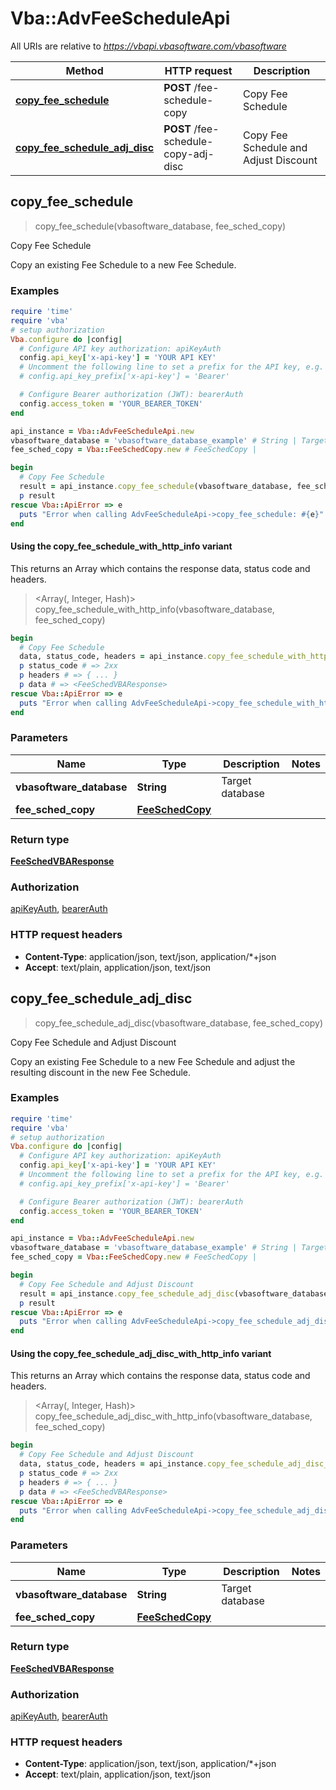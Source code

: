 # Vba::AdvFeeScheduleApi

All URIs are relative to *https://vbapi.vbasoftware.com/vbasoftware*

| Method | HTTP request | Description |
| ------ | ------------ | ----------- |
| [**copy_fee_schedule**](AdvFeeScheduleApi.md#copy_fee_schedule) | **POST** /fee-schedule-copy | Copy Fee Schedule |
| [**copy_fee_schedule_adj_disc**](AdvFeeScheduleApi.md#copy_fee_schedule_adj_disc) | **POST** /fee-schedule-copy-adj-disc | Copy Fee Schedule and Adjust Discount |


## copy_fee_schedule

> <FeeSchedVBAResponse> copy_fee_schedule(vbasoftware_database, fee_sched_copy)

Copy Fee Schedule

Copy an existing Fee Schedule to a new Fee Schedule.

### Examples

```ruby
require 'time'
require 'vba'
# setup authorization
Vba.configure do |config|
  # Configure API key authorization: apiKeyAuth
  config.api_key['x-api-key'] = 'YOUR API KEY'
  # Uncomment the following line to set a prefix for the API key, e.g. 'Bearer' (defaults to nil)
  # config.api_key_prefix['x-api-key'] = 'Bearer'

  # Configure Bearer authorization (JWT): bearerAuth
  config.access_token = 'YOUR_BEARER_TOKEN'
end

api_instance = Vba::AdvFeeScheduleApi.new
vbasoftware_database = 'vbasoftware_database_example' # String | Target database
fee_sched_copy = Vba::FeeSchedCopy.new # FeeSchedCopy | 

begin
  # Copy Fee Schedule
  result = api_instance.copy_fee_schedule(vbasoftware_database, fee_sched_copy)
  p result
rescue Vba::ApiError => e
  puts "Error when calling AdvFeeScheduleApi->copy_fee_schedule: #{e}"
end
```

#### Using the copy_fee_schedule_with_http_info variant

This returns an Array which contains the response data, status code and headers.

> <Array(<FeeSchedVBAResponse>, Integer, Hash)> copy_fee_schedule_with_http_info(vbasoftware_database, fee_sched_copy)

```ruby
begin
  # Copy Fee Schedule
  data, status_code, headers = api_instance.copy_fee_schedule_with_http_info(vbasoftware_database, fee_sched_copy)
  p status_code # => 2xx
  p headers # => { ... }
  p data # => <FeeSchedVBAResponse>
rescue Vba::ApiError => e
  puts "Error when calling AdvFeeScheduleApi->copy_fee_schedule_with_http_info: #{e}"
end
```

### Parameters

| Name | Type | Description | Notes |
| ---- | ---- | ----------- | ----- |
| **vbasoftware_database** | **String** | Target database |  |
| **fee_sched_copy** | [**FeeSchedCopy**](FeeSchedCopy.md) |  |  |

### Return type

[**FeeSchedVBAResponse**](FeeSchedVBAResponse.md)

### Authorization

[apiKeyAuth](../README.md#apiKeyAuth), [bearerAuth](../README.md#bearerAuth)

### HTTP request headers

- **Content-Type**: application/json, text/json, application/*+json
- **Accept**: text/plain, application/json, text/json


## copy_fee_schedule_adj_disc

> <FeeSchedVBAResponse> copy_fee_schedule_adj_disc(vbasoftware_database, fee_sched_copy)

Copy Fee Schedule and Adjust Discount

Copy an existing Fee Schedule to a new Fee Schedule and adjust the resulting discount in the new Fee Schedule.

### Examples

```ruby
require 'time'
require 'vba'
# setup authorization
Vba.configure do |config|
  # Configure API key authorization: apiKeyAuth
  config.api_key['x-api-key'] = 'YOUR API KEY'
  # Uncomment the following line to set a prefix for the API key, e.g. 'Bearer' (defaults to nil)
  # config.api_key_prefix['x-api-key'] = 'Bearer'

  # Configure Bearer authorization (JWT): bearerAuth
  config.access_token = 'YOUR_BEARER_TOKEN'
end

api_instance = Vba::AdvFeeScheduleApi.new
vbasoftware_database = 'vbasoftware_database_example' # String | Target database
fee_sched_copy = Vba::FeeSchedCopy.new # FeeSchedCopy | 

begin
  # Copy Fee Schedule and Adjust Discount
  result = api_instance.copy_fee_schedule_adj_disc(vbasoftware_database, fee_sched_copy)
  p result
rescue Vba::ApiError => e
  puts "Error when calling AdvFeeScheduleApi->copy_fee_schedule_adj_disc: #{e}"
end
```

#### Using the copy_fee_schedule_adj_disc_with_http_info variant

This returns an Array which contains the response data, status code and headers.

> <Array(<FeeSchedVBAResponse>, Integer, Hash)> copy_fee_schedule_adj_disc_with_http_info(vbasoftware_database, fee_sched_copy)

```ruby
begin
  # Copy Fee Schedule and Adjust Discount
  data, status_code, headers = api_instance.copy_fee_schedule_adj_disc_with_http_info(vbasoftware_database, fee_sched_copy)
  p status_code # => 2xx
  p headers # => { ... }
  p data # => <FeeSchedVBAResponse>
rescue Vba::ApiError => e
  puts "Error when calling AdvFeeScheduleApi->copy_fee_schedule_adj_disc_with_http_info: #{e}"
end
```

### Parameters

| Name | Type | Description | Notes |
| ---- | ---- | ----------- | ----- |
| **vbasoftware_database** | **String** | Target database |  |
| **fee_sched_copy** | [**FeeSchedCopy**](FeeSchedCopy.md) |  |  |

### Return type

[**FeeSchedVBAResponse**](FeeSchedVBAResponse.md)

### Authorization

[apiKeyAuth](../README.md#apiKeyAuth), [bearerAuth](../README.md#bearerAuth)

### HTTP request headers

- **Content-Type**: application/json, text/json, application/*+json
- **Accept**: text/plain, application/json, text/json

